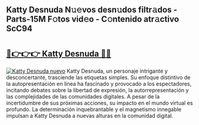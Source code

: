 ## Katty Desnuda N𝚞𝚎vos desn𝚞dos filtr𝚊dos - Parts-15M F𝚘tos vid𝚎o - C𝚘ntenido atr𝚊ctivo ScC94

# <h2><a href="http://mbatmwe.tromn.icu/?c=Katty+Desnuda">🔗👉👉👉 Katty Desnuda 🔗🔗</a></h2>

[![Katty Desnuda nuevo](https://i.imgur.com/pEAQMta.gif)](http://mbatmwe.tromn.icu/?c=Katty+Desnuda)
Katty Desnuda, un personaje intrigante y desconcertante, trasciende las etiquetas simples. Su enfoque distintivo de la autopresentación en línea ha fascinado y provocado a los espectadores, incitando debates sobre la libertad de expresión, la autorrepresentación y las complejidades de las comunidades digitales. A pesar de la incertidumbre de sus próximas acciones, su impacto en el mundo virtual es profundo. La determinación inquebrantable y el magnetismo innegable impulsan a Katty Desnuda a nuevas alturas en la comunidad digital.
